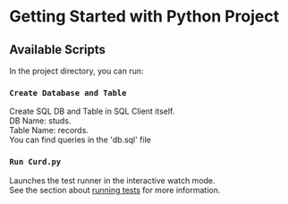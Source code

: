 # Getting Started with Python Project

## Available Scripts

In the project directory, you can run:
### `Create Database and Table`

Create SQL DB and Table in SQL Client itself.\
DB Name: studs.\
Table Name: records.\
You can find queries in the 'db.sql' file

### `Run Curd.py`

Launches the test runner in the interactive watch mode.\
See the section about [running tests](https://facebook.github.io/create-react-app/docs/running-tests) for more information.


